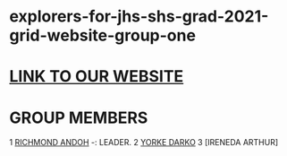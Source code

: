 # explorers-for-jhs-shs-grad-2021-grid-website-group-one
# [LINK TO OUR WEBSITE]( https://brightfield-tech-academy.github.io/explorers-for-jhs-shs-grad-2021-grid-website-group-one/ )
# GROUP MEMBERS
1 [RICHMOND ANDOH](https://github.com/Richmond-Andoh) -: LEADER.
2 [YORKE DARKO](https://github.com/yorkedarko)
3 [IRENEDA ARTHUR]
